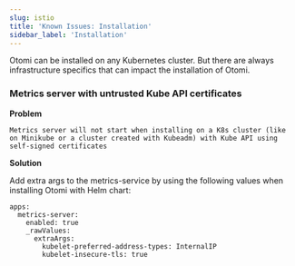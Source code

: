 ```yaml
---
slug: istio
title: 'Known Issues: Installation'
sidebar_label: 'Installation'
---
```


Otomi can be installed on any Kubernetes cluster. But there are always infrastructure specifics that can impact the installation of Otomi.

### Metrics server with untrusted Kube API certificates

**Problem**

```
Metrics server will not start when installing on a K8s cluster (like on Minikube or a cluster created with Kubeadm) with Kube API using self-signed certificates
```

**Solution** 

Add extra args to the metrics-service by using the following values when installing Otomi with Helm chart:

```
apps:
  metrics-server:
    enabled: true
    _rawValues:
      extraArgs:
        kubelet-preferred-address-types: InternalIP
        kubelet-insecure-tls: true
```